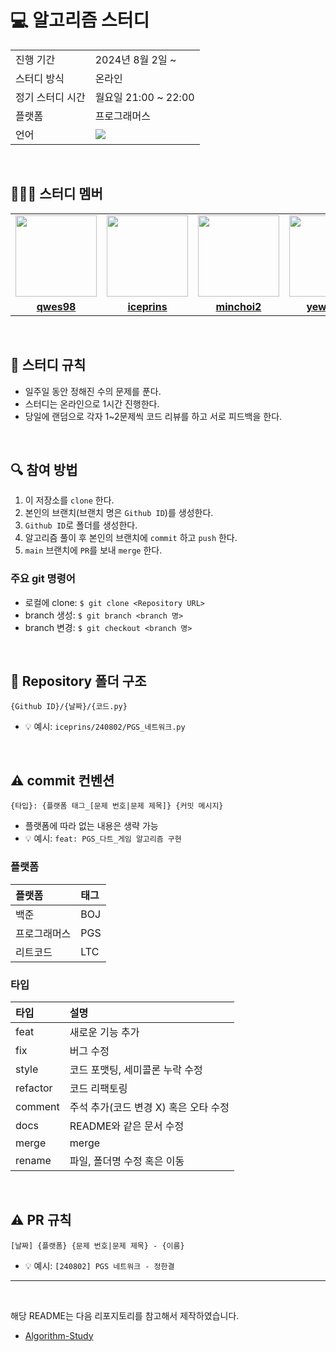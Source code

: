 # 💻 알고리즘 스터디

<table>
  <tr>
    <td>진행 기간</td>
    <td>2024년 8월 2일 ~ </td>
  </tr>
  <tr>
    <td>스터디 방식</td>
    <td>온라인</td>
  </tr>
  <tr>
    <td>정기 스터디 시간</td>
    <td>월요일 21:00 ~ 22:00</td>
  </tr>
  <tr>
    <td>플랫폼</td>
    <td>프로그래머스</td>
  </tr>
  <tr>
    <td>언어</td>
    <td><img src="https://img.shields.io/badge/Python-3776AB?style=for-the-badge&logo=python&logoColor=white">
    </td>
  </tr>
</table>

<br/>

## 🧑🏻‍💻 스터디 멤버

<table>
 <tr>
    <td align="center"><a href="https://github.com/qwes98"><img src="https://avatars.githubusercontent.com/qwes98" width="130px;" alt=""></a></td>
    <td align="center"><a href="https://github.com/iceprins"><img src="https://avatars.githubusercontent.com/iceprins" width="130px;" alt=""></a></td>
    <td align="center"><a href="https://github.com/minchoi2"><img src="https://avatars.githubusercontent.com/minchoi2" width="130px;" alt=""></a></td>
    <td align="center"><a href="https://github.com/yewoniii2"><img src="https://avatars.githubusercontent.com/yewoniii2" width="130px;" alt=""></a></td>
  </tr>
  <tr>
    <td align="center"><a href="https://github.com/qwes98"><b>qwes98</b></a></td>
    <td align="center"><a href="https://github.com/iceprins"><b>iceprins</b></a></td>
    <td align="center"><a href="https://github.com/minchoi2"><b>minchoi2</b></a></td>
    <td align="center"><a href="https://github.com/yewoniii2"><b>yewoniii2</b></a></td>
  </tr>
</table>

<br/>

## 📌 스터디 규칙
- 일주일 동안 정해진 수의 문제를 푼다.
- 스터디는 온라인으로 1시간 진행한다.
- 당일에 랜덤으로 각자 1~2문제씩 코드 리뷰를 하고 서로 피드백을 한다.
  
<br/>

## 🔍 참여 방법
1. 이 저장소를 `clone` 한다.
2. 본인의 브랜치(브랜치 명은 `Github ID`)를 생성한다.
3. `Github ID`로 폴더를 생성한다.
4. 알고리즘 풀이 후 본인의 브랜치에 `commit` 하고 `push` 한다.
5. `main` 브랜치에 `PR`를 보내 `merge` 한다.

### 주요 git 명령어
- 로컬에 clone: `$ git clone <Repository URL>`
- branch 생성: `$ git branch <branch 명>`
- branch 변경: `$ git checkout <branch 명>`

<br/>

## 📁 Repository 폴더 구조
```
{Github ID}/{날짜}/{코드.py}
```

- 💡 예시: `iceprins/240802/PGS_네트워크.py`

<br/>

## ⚠️ commit 컨벤션

```
{타입}: {플랫폼 태그_[문제 번호|문제 제목]} {커밋 메시지}
```

- 플랫폼에 따라 없는 내용은 생략 가능
- 💡 예시: `feat: PGS_다트_게임 알고리즘 구현`

### 플랫폼

| 플랫폼    | 태그  |
|:-------|:----|
| 백준     | BOJ |
| 프로그래머스 | PGS |
| 리트코드   | LTC |

### 타입

| 타입       | 설명                      |
|:---------|:------------------------|
| feat     | 새로운 기능 추가               |
| fix      | 버그 수정                   |
| style    | 코드 포맷팅, 세미콜론 누락 수정  |
| refactor | 코드 리팩토링                 |
| comment  | 주석 추가(코드 변경 X) 혹은 오타 수정 |
| docs     | README와 같은 문서 수정        |
| merge    | merge                   |
| rename   | 파일, 폴더명 수정 혹은 이동        |

<br/>

## ⚠️ PR 규칙

```
[날짜] {플랫폼} {문제 번호|문제 제목} - {이름}
```

- 💡 예시: `[240802] PGS 네트워크 - 정한결`

---

<br/>

해당 README는 다음 리포지토리를 참고해서 제작하였습니다.

- [Algorithm-Study](https://github.com/CodeSquad-2023-BE-Study/Algorithm-Study)
